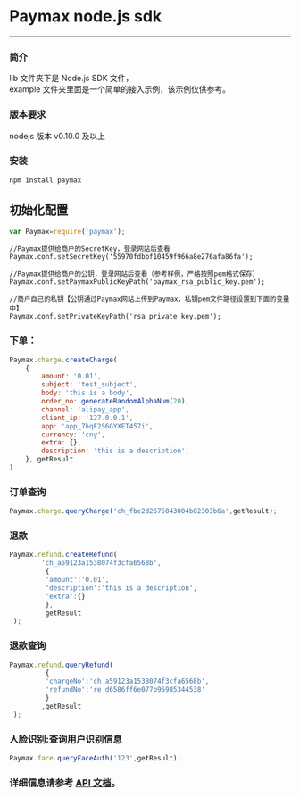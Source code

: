 Paymax node.js sdk
=================
****

### 简介

lib 文件夹下是 Node.js SDK 文件，  
example 文件夹里面是一个简单的接入示例，该示例仅供参考。

### 版本要求

nodejs 版本 v0.10.0 及以上

### 安装

```Bash
npm install paymax

```
## 初始化配置

```javascript
var Paymax=require('paymax');
```

```
//Paymax提供给商户的SecretKey，登录网站后查看
Paymax.conf.setSecretKey('55970fdbbf10459f966a8e276afa86fa');

//Paymax提供给商户的公钥，登录网站后查看（参考样例，严格按照pem格式保存）
Paymax.conf.setPaymaxPublicKeyPath('paymax_rsa_public_key.pem');

//商户自己的私钥【公钥通过Paymax网站上传到Paymax，私钥pem文件路径设置到下面的变量中】
Paymax.conf.setPrivateKeyPath('rsa_private_key.pem');
```
### 下单：

```javascript
Paymax.charge.createCharge(
    {
        amount: '0.01',
        subject: 'test_subject',
        body: 'this is a body',
        order_no: generateRandomAlphaNum(20),
        channel: 'alipay_app',
        client_ip: '127.0.0.1',
        app: 'app_7hqF2S6GYXET457i',
        currency: 'cny',
        extra: {},
        description: 'this is a description',
    }, getResult
)
```
### 订单查询

```javascript
Paymax.charge.queryCharge('ch_fbe2d2675043004b02303b6a',getResult);
```
### 退款

```javascript
Paymax.refund.createRefund(
        'ch_a59123a1538074f3cfa6568b',
         {
         'amount':'0.01',
         'description':'this is a description',
         'extra':{}
         },
         getResult
 );
```
### 退款查询

```javascript
Paymax.refund.queryRefund(
         {
         'chargeNo':'ch_a59123a1538074f3cfa6568b',
         'refundNo':'re_d6586ff6e077b95985344538'
         }
        ,getResult
 );
 ```
### 人脸识别:查询用户识别信息

```javascript
Paymax.face.queryFaceAuth('123',getResult);
 ```
### 详细信息请参考 [API 文档](https://github.com/paymax/paymax-doc)。
